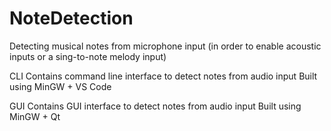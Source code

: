 # NoteDetection
Detecting musical notes from microphone input (in order to enable acoustic inputs or a sing-to-note melody input)

CLI
Contains command line interface to detect notes from audio input
Built using MinGW + VS Code

GUI
Contains GUI interface to detect notes from audio input
Built using MinGW + Qt
